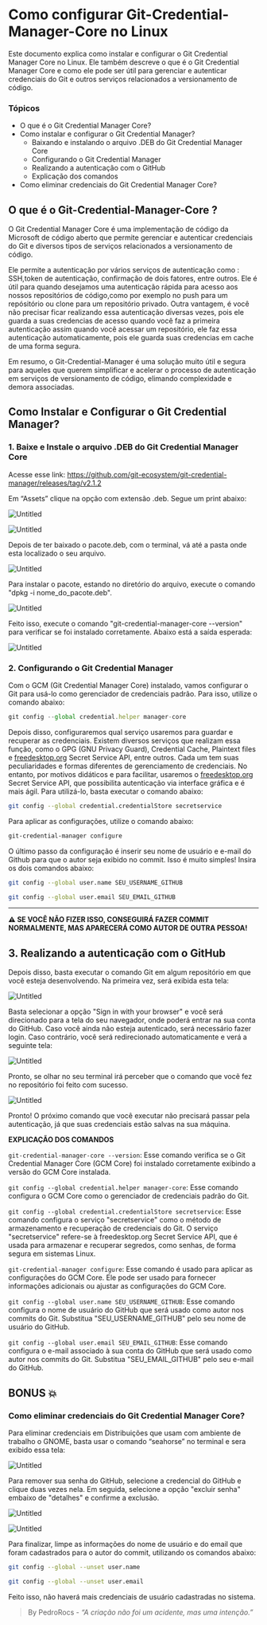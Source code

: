 # Como configurar Git-Credential-Manager-Core no Linux

Este documento explica como instalar e configurar o Git Credential Manager Core no Linux. Ele também descreve o que é o Git Credential Manager Core e como ele pode ser útil para gerenciar e autenticar credenciais do Git e outros serviços relacionados a versionamento de código.

### Tópicos

- O que é o Git Credential Manager Core?
- Como instalar e configurar o Git Credential Manager?
    - Baixando e instalando o arquivo .DEB do Git Credential Manager Core
    - Configurando o Git Credential Manager
    - Realizando a autenticação com o GitHub
    - Explicação dos comandos
- Como eliminar credenciais do Git Credential Manager Core?

## O que é o Git-Credential-Manager-Core ?

O Git Credential Manager Core é uma implementação de código da Microsoft de código aberto que permite gerenciar e autenticar credenciais do Git e diversos tipos de serviços relacionados a versionamento de código.

Ele permite a autenticação por vários serviços de autenticação como : SSH,token de autenticação, confirmação de dois fatores, entre outros. Ele é útil para quando desejamos uma autenticação rápida para acesso aos nossos repositórios de código,como por exemplo no push para um repósitório ou clone para um repositório privado. Outra vantagem, é você não precisar ficar realizando essa autenticação diversas vezes, pois ele guarda a suas credencias de acesso  quando você faz a primeira autenticação assim quando você acessar um repositório, ele faz essa autenticação automaticamente, pois ele guarda suas credencias em cache de uma forma segura.

Em resumo, o Git-Credential-Manager é uma solução muito útil e segura para aqueles que querem simplificar e acelerar o processo de autenticação em serviços de versionamento de código, elimando complexidade e demora associadas.

## Como Instalar e Configurar o Git Credential Manager?

### 1. Baixe e Instale o arquivo .DEB do Git Credential Manager Core

Acesse esse link: https://github.com/git-ecosystem/git-credential-manager/releases/tag/v2.1.2

Em “Assets” clique na opção com extensão .deb. Segue um print abaixo:

![Untitled](ComoConfigurarGitCredentialManager/Untitled.png)

![Untitled](ComoConfigurarGitCredentialManager/Untitled%201.png)

Depois de ter baixado o pacote.deb, com o terminal, vá até a pasta onde esta localizado o seu arquivo.

![Untitled](ComoConfigurarGitCredentialManager/Untitled%202.png)

Para instalar o pacote, estando no diretório do arquivo, execute o comando "dpkg -i nome_do_pacote.deb".

![Untitled](ComoConfigurarGitCredentialManager/Untitled%203.png)

Feito isso, execute o comando "git-credential-manager-core --version" para verificar se foi instalado corretamente. Abaixo está a saída esperada:

![Untitled](ComoConfigurarGitCredentialManager/Untitled%204.png)

### 2. Configurando o Git Credential Manager

Com o GCM (Git Credential Manager Core) instalado, vamos configurar o Git para usá-lo como gerenciador de credenciais padrão. Para isso, utilize o comando abaixo:

```jsx
git config --global credential.helper manager-core
```

Depois disso, configuraremos qual serviço usaremos para guardar e recuperar as credenciais. Existem diversos serviços que realizam essa função, como o GPG (GNU Privacy Guard), Credential Cache, Plaintext files e [freedesktop.org](http://freedesktop.org/) Secret Service API, entre outros. Cada um tem suas peculiaridades e formas diferentes de gerenciamento de credenciais. No entanto, por motivos didáticos e para facilitar, usaremos o [freedesktop.org](http://freedesktop.org/) Secret Service API, que possibilita autenticação via interface gráfica e é mais ágil. Para utilizá-lo, basta executar o comando abaixo:

```bash
git config --global credential.credentialStore secretservice
```

Para aplicar as configurações, utilize o comando abaixo:

```bash
git-credential-manager configure
```

O último passo da configuração é inserir seu nome de usuário e e-mail do Github para que o autor seja exibido no commit. Isso é muito simples! Insira os dois comandos abaixo:

```bash
git config --global user.name SEU_USERNAME_GITHUB

git config --global user.email SEU_EMAIL_GITHUB
```

 ****

**⚠️ SE VOCÊ NÃO FIZER ISSO, CONSEGUIRÁ FAZER COMMIT NORMALMENTE, MAS APARECERÁ COMO AUTOR DE OUTRA PESSOA!**

## 3. Realizando a autenticação com o GitHub

Depois disso, basta executar o comando Git em algum repositório em que você esteja desenvolvendo. Na primeira vez, será exibida esta tela:

![Untitled](ComoConfigurarGitCredentialManager/Untitled%205.png)

Basta selecionar a opção "Sign in with your browser" e você será direcionado para a tela do seu navegador, onde poderá entrar na sua conta do GitHub. Caso você ainda não esteja autenticado, será necessário fazer login. Caso contrário, você será redirecionado automaticamente e verá a seguinte tela:

![Untitled](ComoConfigurarGitCredentialManager/Untitled%206.png)

Pronto, se olhar no seu terminal irá perceber que o comando que vocẽ fez no repositório foi feito com sucesso.

![Untitled](ComoConfigurarGitCredentialManager/Untitled%207.png)

 

Pronto! O próximo comando que você executar não precisará passar pela autenticação, já que suas credenciais estão salvas na sua máquina.

**EXPLICAÇÃO DOS COMANDOS**

`git-credential-manager-core --version`: Esse comando verifica se o Git Credential Manager Core (GCM Core) foi instalado corretamente exibindo a versão do GCM Core instalada.

`git config --global credential.helper manager-core`: Esse comando configura o GCM Core como o gerenciador de credenciais padrão do Git.

`git config --global credential.credentialStore secretservice`: Esse comando configura o serviço "secretservice" como o método de armazenamento e recuperação de credenciais do Git. O serviço "secretservice" refere-se à freedesktop.org Secret Service API, que é usada para armazenar e recuperar segredos, como senhas, de forma segura em sistemas Linux.

`git-credential-manager configure`: Esse comando é usado para aplicar as configurações do GCM Core. Ele pode ser usado para fornecer informações adicionais ou ajustar as configurações do GCM Core.

`git config --global user.name SEU_USERNAME_GITHUB`: Esse comando configura o nome de usuário do GitHub que será usado como autor nos commits do Git. Substitua "SEU_USERNAME_GITHUB" pelo seu nome de usuário do GitHub.

`git config --global user.email SEU_EMAIL_GITHUB`: Esse comando configura o e-mail associado à sua conta do GitHub que será usado como autor nos commits do Git. Substitua "SEU_EMAIL_GITHUB" pelo seu e-mail do GitHub.

## BONUS 💥

### Como eliminar credenciais do Git Credential Manager Core?

Para eliminar credenciais em Distribuições que usam com ambiente de trabalho o GNOME, basta usar o comando “seahorse” no terminal e sera exibido essa tela:

![Untitled](ComoConfigurarGitCredentialManager/Untitled%208.png)

Para remover sua senha do GitHub, selecione a credencial do GitHub e clique duas vezes nela. Em seguida, selecione a opção "excluir senha" embaixo de "detalhes" e confirme a exclusão.

![Untitled](ComoConfigurarGitCredentialManager/Untitled%209.png)

![Untitled](ComoConfigurarGitCredentialManager/Untitled%2010.png)

Para finalizar, limpe as informações do nome de usuário e do email que foram cadastrados para o autor do commit, utilizando os comandos abaixo:

```bash
git config --global --unset user.name

git config --global --unset user.email 
```

Feito isso, não haverá mais credenciais de usuário cadastradas no sistema.

> By PedroRocs - *“A criação não foi um acidente, mas uma intenção.”*
>
